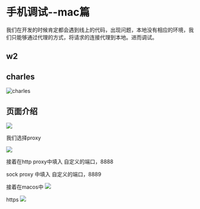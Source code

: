 # 手机调试--mac篇
  我们在开发的时候肯定都会遇到线上的代码，出现问题，本地没有相应的环境，我们只能够通过代理的方式，将请求的连接代理到本地。进而调试。 


## w2


## charles
![charles](https://tva1.sinaimg.cn/large/006tNbRwgy1g9u2a3c046j307a078aa6.jpg)
## 页面介绍

![](https://tva1.sinaimg.cn/large/006tNbRwgy1g9u2e3shdrj31ml0u0q5b.jpg)

我们选择proxy

![](https://tva1.sinaimg.cn/large/006tNbRwgy1g9u2f63b9sj31dh0u0wk6.jpg)

接着在http proxy中填入
自定义的端口，8888

sock proxy 中填入
自定义的端口，8889

接着在macos中
![](https://tva1.sinaimg.cn/large/006tNbRwgy1g9u2hro2nyj30wm0scq3a.jpg)


https 
![](https://tva1.sinaimg.cn/large/006tNbRwgy1g9u2ia7wenj31ey0mq4ae.jpg)



